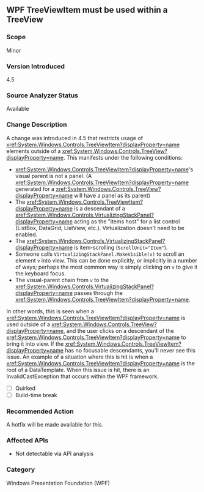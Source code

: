 ## WPF TreeViewItem must be used within a TreeView

### Scope
Minor

### Version Introduced
4.5

### Source Analyzer Status
Available

### Change Description

A change was introduced in 4.5 that restricts usage of
<xref:System.Windows.Controls.TreeViewItem?displayProperty=name> elements
outside of a <xref:System.Windows.Controls.TreeView?displayProperty=name>. This
manifests under the following conditions:

- <xref:System.Windows.Controls.TreeViewItem?displayProperty=name>'s visual parent is not a panel. (A <xref:System.Windows.Controls.TreeViewItem?displayProperty=name> generated for a <xref:System.Windows.Controls.TreeView?displayProperty=name> will have a panel as its parent)
- The <xref:System.Windows.Controls.TreeViewItem?displayProperty=name> is a descendant of a <xref:System.Windows.Controls.VirtualizingStackPanel?displayProperty=name> acting as the "items host" for a list control (ListBox, DataGrid, ListView, etc.). Virtualization doesn't need to be enabled.
- The <xref:System.Windows.Controls.VirtualizingStackPanel?displayProperty=name> is item-scrolling (`ScrollUnit="Item"`).
- Someone calls `VirtualizingStackPanel.MakeVisible(v)` to scroll an element `v` into view. This can be done explicitly, or implicitly in a number of ways; perhaps the most common way is simply clicking on `v` to give it the keyboard focus.
- The visual-parent chain from `v` to the <xref:System.Windows.Controls.VirtualizingStackPanel?displayProperty=name> passes through the <xref:System.Windows.Controls.TreeViewItem?displayProperty=name>.

In other words, this is seen when a
<xref:System.Windows.Controls.TreeViewItem?displayProperty=name> is used outside
of a <xref:System.Windows.Controls.TreeView?displayProperty=name>, and the user
clicks on a descendant of the
<xref:System.Windows.Controls.TreeViewItem?displayProperty=name> to bring it
into view. If the
<xref:System.Windows.Controls.TreeViewItem?displayProperty=name> has no
focusable descendants, you'll never see this issue. An example of a situation
where this is hit is when a
<xref:System.Windows.Controls.TreeViewItem?displayProperty=name> is the root of
a DataTemplate. When this issue is hit, there is an InvalidCastException that
occurs within the WPF framework.

- [ ] Quirked
- [ ] Build-time break

### Recommended Action
A hotfix will be made available for this.

### Affected APIs
* Not detectable via API analysis

### Category
Windows Presentation Foundation (WPF)

<!-- breaking change id: 141 -->
